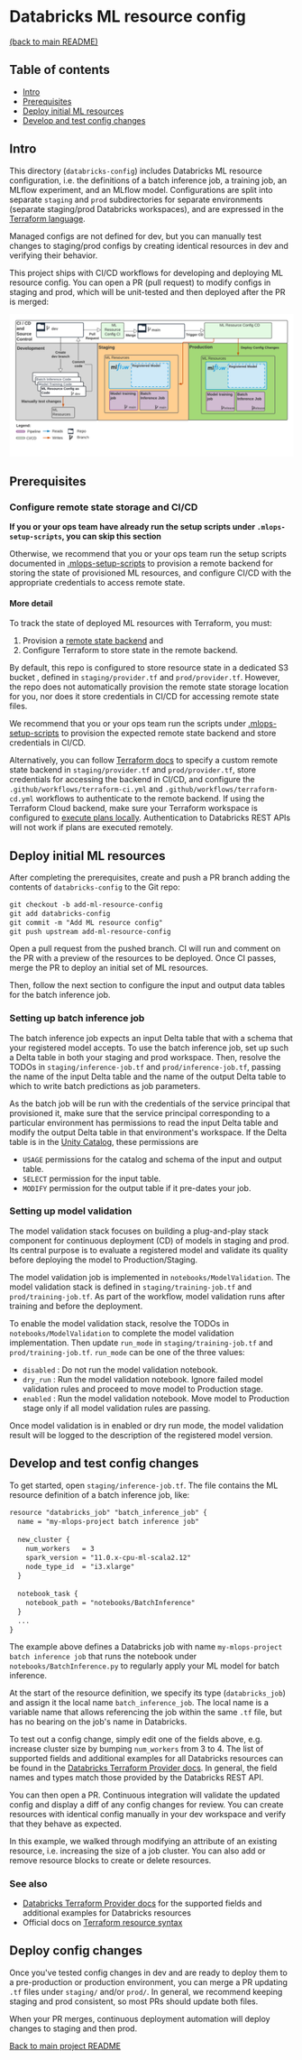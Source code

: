 # Databricks ML resource config
[(back to main README)](../README.md)

## Table of contents
* [Intro](#intro)
* [Prerequisites](#prerequisites)
* [Deploy initial ML resources](#deploy-initial-ml-resources)
* [Develop and test config changes](#develop-and-test-config-changes)

## Intro

This directory (`databricks-config`) includes Databricks ML resource configuration, i.e. the definitions of a batch
inference job, a training job, an MLflow experiment, and an MLflow model.
Configurations are split into separate `staging` and `prod` subdirectories
for separate environments (separate staging/prod Databricks workspaces), and are expressed in
the [Terraform language](https://developer.hashicorp.com/terraform/language#terraform-language-documentation).

Managed configs are not defined for dev, but you can manually test changes to staging/prod configs by
creating identical resources in dev and verifying their behavior.

This project ships with CI/CD workflows for developing and deploying ML resource config. You can open a PR (pull request) to modify configs in staging and prod,
which will be unit-tested and then deployed after the PR is merged:

![ML resource config diagram](../docs/images/mlops-resource-config.png)

## Prerequisites

### Configure remote state storage and CI/CD
**If you or your ops team have already run the setup scripts under `.mlops-setup-scripts`,
you can skip this section**

Otherwise, we recommend that you or your ops team run the setup scripts documented in [.mlops-setup-scripts](../.mlops-setup-scripts/README.md) to
provision a remote backend for storing the state of provisioned ML resources, and configure CI/CD
with the appropriate credentials to access remote state.

#### More detail

To track the state of deployed ML resources with Terraform, you must:
1. Provision a [remote state backend](https://developer.hashicorp.com/terraform/language/settings/backends/configuration) and
2. Configure Terraform to store state in the remote backend. 

By default, this repo is configured to store resource state in a dedicated
 S3 bucket ,
defined in `staging/provider.tf` and `prod/provider.tf`. However, the repo does not automatically provision the
remote state storage location for you, nor does it store credentials in CI/CD for accessing remote state files.

We recommend that you or your ops team
run the scripts under [.mlops-setup-scripts](../.mlops-setup-scripts/README.md) to provision the
expected remote state backend and store credentials in CI/CD.

Alternatively, you can follow
[Terraform docs](https://developer.hashicorp.com/terraform/language/settings/backends/configuration) to specify a custom remote state
backend in `staging/provider.tf` and `prod/provider.tf`, store credentials for accessing the backend in CI/CD,
and configure the `.github/workflows/terraform-ci.yml` and `.github/workflows/terraform-cd.yml` workflows
to authenticate to the remote backend. If using the Terraform Cloud backend, make sure your Terraform workspace is configured
to [execute plans locally](https://www.terraform.io/cloud-docs/workspaces/settings#execution-mode).
Authentication to Databricks REST APIs will not work if plans are executed remotely.


## Deploy initial ML resources
After completing the prerequisites, create and push a PR branch adding
the contents of `databricks-config` to the Git repo:
```
git checkout -b add-ml-resource-config
git add databricks-config
git commit -m "Add ML resource config"
git push upstream add-ml-resource-config
```
Open a pull request from the pushed branch. 
CI will run and comment on the PR with a preview of the resources to be deployed.
Once CI passes, merge the PR to deploy an initial set of ML resources.

Then, follow the next section to configure the input and output data tables for the
batch inference job.

### Setting up batch inference job
The batch inference job expects an input Delta table that with a schema that your registered model accepts. To use the batch
inference job, set up such a Delta table in both your staging and prod workspace.
Then, resolve the TODOs in `staging/inference-job.tf` and `prod/inference-job.tf`, passing
the name of the input Delta table and the name of the output Delta table to which to write
batch predictions as job parameters.

As the batch job will be run with the credentials of the service principal that provisioned it, make sure that the service
principal corresponding to a particular environment has permissions to read the input Delta table and modify the output Delta table in that environment's workspace. If the Delta table is in the [Unity Catalog](https://www.databricks.com/product/unity-catalog), these permissions are

* `USAGE` permissions for the catalog and schema of the input and output table.
* `SELECT` permission for the input table.
* `MODIFY` permission for the output table if it pre-dates your job.

### Setting up model validation
The model validation stack focuses on building a plug-and-play stack component for continuous deployment (CD) of models 
in staging and prod.
Its central purpose is to evaluate a registered model and validate its quality before deploying the model to Production/Staging.

The model validation job is implemented in `notebooks/ModelValidation`. The model validation stack is defined in 
`staging/training-job.tf` and `prod/training-job.tf`.
As part of the workflow, model validation runs after training and before the deployment.

To enable the model validation stack, resolve the TODOs in `notebooks/ModelValidation` to complete the model validation implementation.
Then update `run_mode` in `staging/training-job.tf` and `prod/training-job.tf`. `run_mode` can be one of the three values:
* `disabled` : Do not run the model validation notebook.
* `dry_run`  : Run the model validation notebook. Ignore failed model validation rules and proceed to move model to Production stage.
* `enabled`  : Run the model validation notebook. Move model to Production stage only if all model validation rules are passing.

Once model validation is in enabled or dry run mode, the model validation result will be logged to the description of the registered model version.
## Develop and test config changes
To get started, open `staging/inference-job.tf`.  The file contains the ML resource definition of
a batch inference job, like:

```$xslt
resource "databricks_job" "batch_inference_job" {
  name = "my-mlops-project batch inference job"

  new_cluster {
    num_workers   = 3
    spark_version = "11.0.x-cpu-ml-scala2.12"
    node_type_id  = "i3.xlarge"
  }

  notebook_task {
    notebook_path = "notebooks/BatchInference"
  }
  ...
}
```

The example above defines a Databricks job with name `my-mlops-project batch inference job`
that runs the notebook under `notebooks/BatchInference.py` to regularly apply your ML model
for batch inference. 

At the start of the resource definition, we specify its type (`databricks_job`)
and assign it the local name ``batch_inference_job``. The local name is a variable
name that allows referencing the job within the same ``.tf`` file, but has no bearing
on the job's name in Databricks.

To test out a config change, simply edit one of the fields above, e.g. 
increase cluster size by bumping `num_workers` from 3 to 4. 
The list of supported fields and additional examples for all Databricks resources can be found in the 
[Databricks Terraform Provider docs](https://registry.terraform.io/providers/databricks/databricks/latest/docs/resources/job).
In general, the field names and types match those provided by the Databricks REST API.

You can then open a PR. Continuous integration will validate the updated config and display a diff
of any config changes for review. You can create resources with identical config manually in your dev workspace
and verify that they behave as expected.

In this example, we walked through modifying an attribute of an existing resource, i.e. increasing the
size of a job cluster. You can also add or remove resource blocks to create or delete resources.

### See also
* [Databricks Terraform Provider docs](https://registry.terraform.io/providers/databricks/databricks/latest/docs/resources/job) for the supported fields and additional examples for Databricks resources
* Official docs on [Terraform resource syntax](https://developer.hashicorp.com/terraform/language/resources/syntax#resource-syntax)

## Deploy config changes

Once you've tested config changes in dev and are ready to deploy them to a pre-production or production
environment, you can merge a PR updating `.tf` files under `staging/` and/or
`prod/`. In general, we recommend keeping staging and prod consistent, so most PRs should update both files.

When your PR merges, continuous deployment automation will deploy changes to staging and then prod.

[Back to main project README](../README.md)
